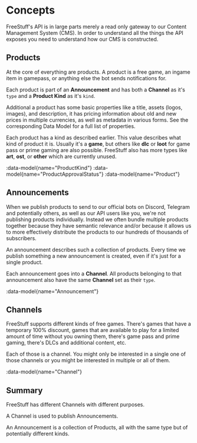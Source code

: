 # Concepts

FreeStuff's API is in large parts merely a read only gateway to our Content Management System (CMS). In order to understand all the things the API exposes you need to understand how our CMS is constructed.


## Products

At the core of everything are products. A product is a free game, an ingame item in gamepass, or anything else the bot sends notifications for.

Each product is part of an **Announcement** and has both a **Channel** as it's `type` and a **Product Kind** as it's `kind`.

Additional a product has some basic properties like a title, assets (logos, images), and description, it has pricing information about old and new prices in multiple currencies, as well as metadata in various forms. See the corresponding Data Model for a full list of properties.

Each product has a kind as described earlier. This value describes what kind of product it is. Usually it's a **game**, but others like **dlc** or **loot** for game pass or prime gaming are also possible. FreeStuff also has more types like **art**, **ost**, or **other** which are currently unused.

:data-model{name="ProductKind"}
:data-model{name="ProductApprovalStatus"}
:data-model{name="Product"}


## Announcements

When we publish products to send to our official bots on Discord, Telegram and potentially others, as well as our API users like you, we're not publishing products individually. Instead we often bundle multiple products together because they have semantic relevance and/or because it allows us to more effectively distribute the products to our hundreds of thousands of subscribers.

An announcement describes such a collection of products. Every time we publish something a new announcement is created, even if it's just for a single product.

Each announcement goes into a **Channel**. All products belonging to that announcement also have the same **Channel** set as their `type`.

:data-model{name="Announcement"}


## Channels

FreeStuff supports different kinds of free games. There's games that have a temporary 100% discount, games that are available to play for a limited amount of time without you owning them, there's game pass and prime gaming, there's DLCs and additional content, etc.

Each of those is a channel. You might only be interested in a single one of those channels or you might be interested in multiple or all of them.

:data-model{name="Channel"}


## Summary

FreeStuff has different Channels with different purposes.

A Channel is used to publish Announcements.

An Announcement is a collection of Products, all with the same type but of potentially different kinds.
